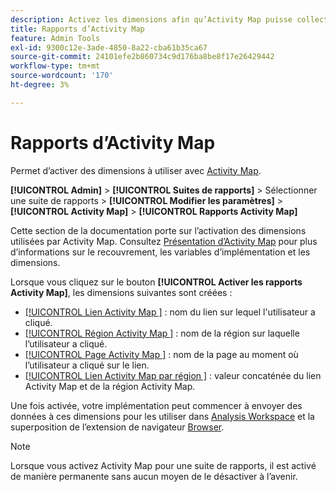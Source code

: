 ```yaml
---
description: Activez les dimensions afin qu’Activity Map puisse collecter des données.
title: Rapports d’Activity Map
feature: Admin Tools
exl-id: 9300c12e-3ade-4850-8a22-cba61b35ca67
source-git-commit: 24101efe2b860734c9d176ba8be8f17e26429442
workflow-type: tm+mt
source-wordcount: '170'
ht-degree: 3%

---
```


# Rapports d’Activity Map

Permet d’activer des dimensions à utiliser avec [Activity Map](/help/analyze/activity-map/overview.md).

**[!UICONTROL Admin]** > **[!UICONTROL Suites de rapports]** > Sélectionner une suite de rapports > **[!UICONTROL Modifier les paramètres]** > **[!UICONTROL Activity Map]** > **[!UICONTROL Rapports Activity Map]**

Cette section de la documentation porte sur l’activation des dimensions utilisées par Activity Map. Consultez [Présentation d’Activity Map](/help/analyze/activity-map/overview.md) pour plus d’informations sur le recouvrement, les variables d’implémentation et les dimensions.

Lorsque vous cliquez sur le bouton **[!UICONTROL Activer les rapports Activity Map]**, les dimensions suivantes sont créées :

* [[!UICONTROL Lien Activity Map &#x200B;]](/help/components/dimensions/activity-map-link.md) : nom du lien sur lequel l&#39;utilisateur a cliqué.
* [[!UICONTROL Région Activity Map &#x200B;]](/help/components/dimensions/activity-map-region.md) : nom de la région sur laquelle l’utilisateur a cliqué.
* [[!UICONTROL Page Activity Map &#x200B;]](/help/components/dimensions/activity-map-page.md) : nom de la page au moment où l’utilisateur a cliqué sur le lien.
* [[!UICONTROL Lien Activity Map par région &#x200B;]](/help/components/dimensions/activity-map-link-by-region.md) : valeur concaténée du lien Activity Map et de la région Activity Map.

Une fois activée, votre implémentation peut commencer à envoyer des données à ces dimensions pour les utiliser dans [Analysis Workspace](/help/analyze/analysis-workspace/home.md) et la superposition de l’extension de navigateur [Browser](/help/analyze/activity-map/overlay/overview.md).

>[!NOTE]
>
>Lorsque vous activez Activity Map pour une suite de rapports, il est activé de manière permanente sans aucun moyen de le désactiver à l’avenir.
